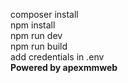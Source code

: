 composer install <br>
npm install <br>
npm run dev <br>
npm run build <br>
add credentials in .env <br>
<b>Powered by apexmmweb</b>
